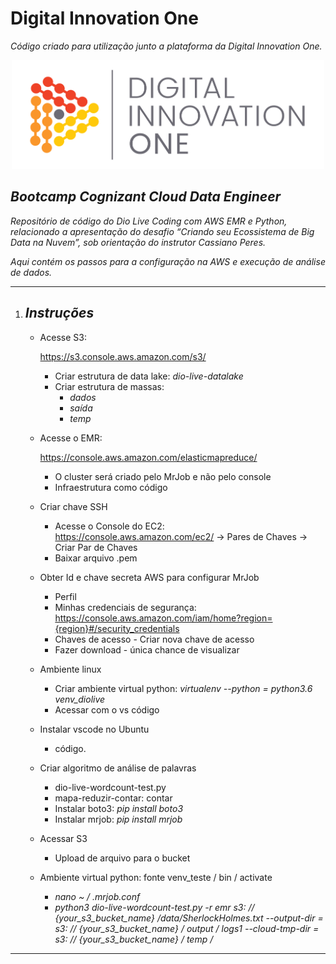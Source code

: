 # Digital Innovation One

_Código criado para utilização junto a plataforma da Digital Innovation One._

<p align="center"><img src="./DIO.png" width="500"></p>

## _Bootcamp Cognizant Cloud Data Engineer_

_Repositório de código do Dio Live Coding com AWS EMR e Python, relacionado a apresentação do desafio “Criando seu Ecossistema de Big Data na Nuvem”,  sob orientação do instrutor Cassiano Peres._

_Aqui contém os passos para a configuração na AWS e execução de análise de dados._

---

1. ## _Instruções_

   - Acesse S3: 

     https://s3.console.aws.amazon.com/s3/

     - Criar estrutura de data lake: *dio-live-datalake*
     - Criar estrutura de massas:
       - *dados*
       - *saída*
       - *temp*

   - Acesse o EMR: 

     https://console.aws.amazon.com/elasticmapreduce/

     - O cluster será criado pelo MrJob e não pelo console
     - Infraestrutura como código

   - Criar chave SSH

     - Acesse o Console do EC2: https://console.aws.amazon.com/ec2/ -> Pares de Chaves -> Criar Par de Chaves
     - Baixar arquivo .pem

   - Obter Id e chave secreta AWS para configurar MrJob

     - Perfil
     - Minhas credenciais de segurança: https://console.aws.amazon.com/iam/home?region={region}#/security_credentials
     - Chaves de acesso - Criar nova chave de acesso
     - Fazer download - única chance de visualizar

   - Ambiente linux

     - Criar ambiente virtual python: *virtualenv --python = python3.6 venv_diolive*
     - Acessar com o vs código

   - Instalar vscode no Ubuntu

     - código.

   - Criar algoritmo de análise de palavras

     - dio-live-wordcount-test.py
     - mapa-reduzir-contar: contar
     - Instalar boto3: *pip install boto3*
     - Instalar mrjob: *pip install mrjob*

   - Acessar S3

     - Upload de arquivo para o bucket

   - Ambiente virtual python: fonte venv_teste / bin / activate

     - *nano ~ / .mrjob.conf*
     - *python3 dio-live-wordcount-test.py -r emr s3: // {your_s3_bucket_name} /data/SherlockHolmes.txt --output-dir = s3: // {your_s3_bucket_name} / output / logs1 --cloud-tmp-dir = s3: // {your_s3_bucket_name} / temp /*

---

